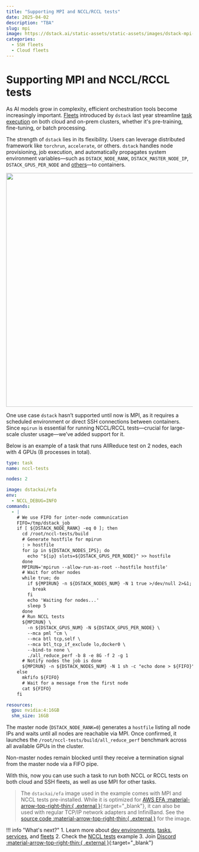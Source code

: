 ```yaml
---
title: "Supporting MPI and NCCL/RCCL tests"
date: 2025-04-02
description: "TBA"
slug: mpi
image: https://dstack.ai/static-assets/static-assets/images/dstack-mpi-v2.png
categories:
  - SSH fleets
  - Cloud fleets
---
```


# Supporting MPI and NCCL/RCCL tests 

As AI models grow in complexity, efficient orchestration tools become increasingly important. 
[Fleets](../../docs/concepts/fleets.md) introduced by `dstack` last year streamline 
[task execution](../../docs/concepts/tasks.md) on both cloud and 
on-prem clusters, whether it's pre-training, fine-tuning, or batch processing.

The strength of `dstack` lies in its flexibility. Users can leverage distributed framework like
`torchrun`, `accelerate`, or others. `dstack` handles node provisioning, job execution, and automatically propagates
system environment variables—such as `DSTACK_NODE_RANK`, `DSTACK_MASTER_NODE_IP`,
`DSTACK_GPUS_PER_NODE` and [others](../../docs/concepts/tasks.md#system-environment-variables)—to containers.

<img src="https://dstack.ai/static-assets/static-assets/images/dstack-mpi-v2.png" width="630"/>

One use case `dstack` hasn’t supported until now is MPI, as it requires a scheduled environment or
direct SSH connections between containers. Since `mpirun` is essential for running NCCL/RCCL tests—crucial for large-scale
cluster usage—we’ve added support for it.

<!-- more -->

Below is an example of a task that runs AllReduce test on 2 nodes, each with 4 GPUs (8 processes in total).

<div editor-title="examples/distributed-training/nccl-tests/.dstack.yml">

```yaml
type: task
name: nccl-tests

nodes: 2

image: dstackai/efa
env:
  - NCCL_DEBUG=INFO
commands:
  - |
    # We use FIFO for inter-node communication
    FIFO=/tmp/dstack_job
    if [ ${DSTACK_NODE_RANK} -eq 0 ]; then
      cd /root/nccl-tests/build
      # Generate hostfile for mpirun
      : > hostfile
      for ip in ${DSTACK_NODES_IPS}; do
        echo "${ip} slots=${DSTACK_GPUS_PER_NODE}" >> hostfile
      done
      MPIRUN='mpirun --allow-run-as-root --hostfile hostfile'
      # Wait for other nodes
      while true; do
        if ${MPIRUN} -n ${DSTACK_NODES_NUM} -N 1 true >/dev/null 2>&1; then
          break
        fi
        echo 'Waiting for nodes...'
        sleep 5
      done
      # Run NCCL tests
      ${MPIRUN} \
        -n ${DSTACK_GPUS_NUM} -N ${DSTACK_GPUS_PER_NODE} \
        --mca pml ^cm \
        --mca btl tcp,self \
        --mca btl_tcp_if_exclude lo,docker0 \
        --bind-to none \
        ./all_reduce_perf -b 8 -e 8G -f 2 -g 1
      # Notify nodes the job is done
      ${MPIRUN} -n ${DSTACK_NODES_NUM} -N 1 sh -c "echo done > ${FIFO}"
    else
      mkfifo ${FIFO}
      # Wait for a message from the first node
      cat ${FIFO}
    fi

resources:
  gpu: nvidia:4:16GB
  shm_size: 16GB

```

</div>

The master node (`DSTACK_NODE_RANK=0`) generates a `hostfile` listing all node IPs and waits until all nodes are
reachable via MPI. Once confirmed, it launches the `/root/nccl-tests/build/all_reduce_perf` benchmark across all available GPUs in the cluster.

Non-master nodes remain blocked until they receive a termination signal from the master node via a FIFO pipe.

With this, now you can use such a task to run both NCCL or RCCL tests on both cloud and SSH fleets, 
as well as use MPI for other tasks.

> The `dstackai/efa` image used in the example comes with MPI and NCCL tests pre-installed. While it is optimized for
> [AWS EFA :material-arrow-top-right-thin:{ .external }](https://aws.amazon.com/hpc/efa/){:target="_blank"}, it can also
> be used with regular TCP/IP network adapters and InfiniBand. 
> See the [source code :material-arrow-top-right-thin:{ .external }](https://github.com/dstackai/dstack/blob/master/docker/efa) for the image.

!!! info "What's next?"
    1. Learn more about [dev environments](../../docs/concepts/dev-environments.md), [tasks](../../docs/concepts/tasks.md), [services](../../docs/concepts/services.md), and [fleets](../../docs/concepts/fleets.md)
    2. Check the [NCCL tests](../../examples/clusters/nccl-tests/index.md) example
    3. Join [Discord :material-arrow-top-right-thin:{ .external }](https://discord.gg/u8SmfwPpMd){:target="_blank"}
